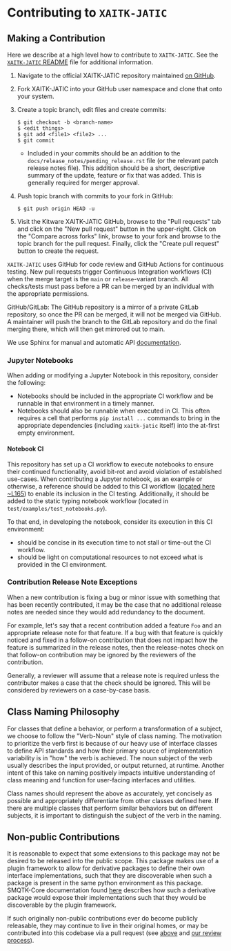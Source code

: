 # Contributing to `XAITK-JATIC`

## Making a Contribution
Here we describe at a high level how to contribute to `XAITK-JATIC`.
See the [`XAITK-JATIC` README](README.md) file for additional information.

1.  Navigate to the official XAITK-JATIC repository maintained [on GitHub](
    https://github.com/Kitware/xaitk-jatic).

2.  Fork XAITK-JATIC into your GitHub user namespace and clone that onto
    your system.

3.  Create a topic branch, edit files and create commits:

        $ git checkout -b <branch-name>
        $ <edit things>
        $ git add <file1> <file2> ...
        $ git commit

    * Included in your commits should be an addition to the
      `docs/release_notes/pending_release.rst` file (or the relevant patch
      release notes file).
      This addition should be a short, descriptive summary of the update,
      feature or fix that was added.
      This is generally required for merger approval.

4.  Push topic branch with commits to your fork in GitHub:

        $ git push origin HEAD -u

5.  Visit the Kitware XAITK-JATIC GitHub, browse to the "Pull requests" tab
    and click on the "New pull request" button in the upper-right.
    Click on the "Compare across forks" link, browse to your fork and browse to
    the topic branch for the pull request.
    Finally, click the "Create pull request" button to create the request.

`XAITK-JATIC` uses GitHub for code review and GitHub Actions for continuous
testing.
New pull requests trigger Continuous Integration workflows (CI) when the merge
target is the `main` or `release`-variant branch.
All checks/tests must pass before a PR can be merged by an individual with the
appropriate permissions.

GitHub/GitLab: The GitHub repository is a mirror of a private GitLab repository,
so once the PR can be merged, it will not be merged via GitHub. A maintainer will
push the branch to the GitLab repository and do the final merging there, which
will then get mirrored out to main.

We use Sphinx for manual and automatic API [documentation](docs).

### Jupyter Notebooks
When adding or modifying a Jupyter Notebook in this repository, consider the
following:
* Notebooks should be included in the appropriate CI workflow and be runnable
  in that environment in a timely manner.
* Notebooks should also be runnable when executed in CI.
  This often requires a cell that performs ``pip install ...`` commands to bring
  in the appropriate dependencies (including `xaitk-jatic` itself) into the
  at-first empty environment.

#### Notebook CI
This repository has set up a CI workflow to execute notebooks to ensure their
continued functionality, avoid bit-rot and avoid violation of established
use-cases.
When contributing a Jupyter notebook, as an example or otherwise, a reference
should be added to this CI workflow ([located here ~L165](
.gitlab-ci.yml)) to enable its inclusion in the CI
testing. Additionally, it should be added to the static typing notebook
workflow (located in `test/examples/test_notebooks.py`).

To that end, in developing the notebook, consider its execution in this CI
environment:
* should be concise in its execution time to not stall or time-out the CI
  workflow.
* should be light on computational resources to not exceed what is provided in
  the CI environment.

### Contribution Release Note Exceptions
When a new contribution is fixing a bug or minor issue with something that has
been recently contributed, it may be the case that no additional release notes
are needed since they would add redundancy to the document.

For example, let's say that a recent contribution added a feature `Foo` and
an appropriate release note for that feature.
If a bug with that feature is quickly noticed and fixed in a follow-on
contribution that does not impact how the feature is summarized in the
release notes, then the release-notes check on that follow-on contribution may
be ignored by the reviewers of the contribution.

Generally, a reviewer will assume that a release note is required unless the
contributor makes a case that the check should be ignored.
This will be considered by reviewers on a case-by-case basis.

## Class Naming Philosophy
For classes that define a behavior, or perform a transformation of a
subject, we choose to follow the "Verb-Noun" style of class naming.
The motivation to prioritize the verb first is because of our heavy use of
interface classes to define API standards and how their primary source of
implementation variability is in "how" the verb is achieved.
The noun subject of the verb usually describes the input provided, or output
returned, at runtime.
Another intent of this take on naming positively impacts intuitive
understanding of class meaning and function for user-facing interfaces and
utilities.

Class names should represent the above as accurately, yet concisely as
possible and appropriately differentiate from other classes defined here.
If there are multiple classes that perform similar behaviors but on different
subjects, it is important to distinguish the subject of the verb in the
naming.

## Non-public Contributions
It is reasonable to expect that some extensions to this package may not be
desired to be released into the public scope.
This package makes use of a plugin framework to allow for derivative packages
to define their own interface implementations, such that they are discoverable
when such a package is present in the same python environment as this package.
SMQTK-Core documentation found [here][smqtk_plugin_reference] describes how
such a derivative package would expose their implementations such that they
would be discoverable by the plugin framework.

If such originally non-public contributions ever do become publicly
releasable, they may continue to live in their original homes, or may be
contributed into this codebase via a pull request (see [above](
#Making-a-Contribution) and [our review process](docs/review_process.rst)).


[smqtk_plugin_reference]: https://smqtk-core.readthedocs.io/en/stable/plugins_configuration.html#creating-an-interface-and-exposing-implementations
